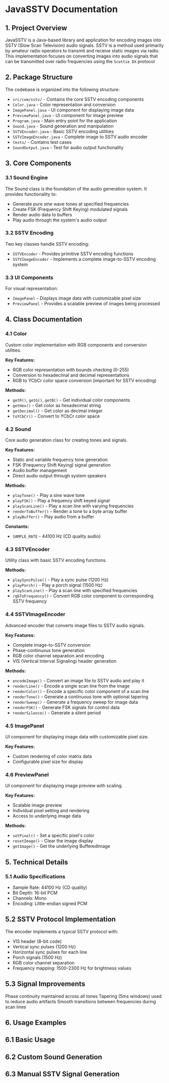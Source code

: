 # JavaSSTV Documentation

## 1. Project Overview
JavaSSTV is a Java-based library and application for encoding images into SSTV (Slow Scan Television) audio signals. SSTV is a method used primarily by amateur radio operators to transmit and receive static images via radio. This implementation focuses on converting images into audio signals that can be transmitted over radio frequencies using the `Scottie DX` protocol

## 2. Package Structure

The codebase is organized into the following structure:

* `src/com/sstv/` - Contains the core SSTV encoding components
* `Color.java` - Color representation and conversion
* `ImagePanel.java` - UI component for displaying image data
* `PreviewPanel.java` - UI component for image preview
* `Program.java` - Main entry point for the application
* `Sound.java` - Sound generation and manipulation
* `SSTVEncoder.java` - Basic SSTV encoding utilities
* `SSTVImageEncoder.java` - Complete image to SSTV audio encoder
* `tests/` - Contains test cases
* `SoundOutput.java` - Test for audio output functionality

## 3. Core Components

### 3.1 Sound Engine

The Sound class is the foundation of the audio generation system. It provides functionality to:

* Generate pure sine wave tones at specified frequencies
* Create FSK (Frequency Shift Keying) modulated signals
* Render audio data to buffers
* Play audio through the system's audio output
### 3.2 SSTV Encoding

Two key classes handle SSTV encoding:

* `SSTVEncoder` - Provides primitive SSTV encoding functions
* `SSTVImageEncoder` - Implements a complete image-to-SSTV encoding system

### 3.3 UI Components
For visual representation:
* `ImagePanel` - Displays image data with customizable pixel size
* `PreviewPanel` - Provides a scalable preview of images being processed

## 4. Class Documentation

### 4.1 Color
Custom color implementation with RGB components and conversion utilities.

**Key Features:**

* RGB color representation with bounds checking (0-255)
* Conversion to hexadecimal and decimal representations
* RGB to YCbCr color space conversion (important for SSTV encoding)

**Methods:**

* `getR()`, `getG()`, `getB()` - Get individual color components
* `getHex()` - Get color as hexadecimal string
* `getDecimal()` - Get color as decimal integer
* `toYCbCr()` - Convert to YCbCr color space

### 4.2 Sound

Core audio generation class for creating tones and signals.

**Key Features:**

* Static and variable frequency tone generation
* FSK (Frequency Shift Keying) signal generation
* Audio buffer management
* Direct audio output through system speakers

**Methods:**

* `playTone()` - Play a sine wave tone
* `playFSK()` - Play a frequency shift keyed signal
* `playScanLine()` - Play a scan line with varying frequencies
* `renderToBuffer()` - Render a tone to a byte array buffer
* `playBuffer()` - Play audio from a buffer

**Constants:**
* `SAMPLE_RATE` - 44100 Hz (CD quality audio)

### 4.3 SSTVEncoder
Utility class with basic SSTV encoding functions.

**Methods:**

* `playSyncPulse()` - Play a sync pulse (1200 Hz)
* `playPorch()` - Play a porch signal (1500 Hz)
* `playScanLine()` - Play a scan line with specified frequencies
* `rgbToFrequency()` - Convert RGB color component to corresponding SSTV frequency

### 4.4 SSTVImageEncoder
Advanced encoder that converts image files to SSTV audio signals.

**Key Features:**

* Complete image-to-SSTV conversion
* Phase-continuous tone generation
* RGB color channel separation and encoding
* VIS (Vertical Interval Signaling) header generation

**Methods:**

* `encodeImage()` - Convert an image file to SSTV audio and play it
* `renderLine()` - Encode a single scan line from the image
* `renderColor()` - Encode a specific color component of a scan line
* `renderTone()` - Generate a continuous tone with optional tapering
* `renderSweep()` - Generate a frequency sweep for image data
* `renderFSK()` - Generate FSK signals for control data
* `renderSilence()` - Generate a silent period

### 4.5 ImagePanel
UI component for displaying image data with customizable pixel size.

**Key Features:**
* Custom rendering of color matrix data
* Configurable pixel size for display

### 4.6 PreviewPanel
UI component for displaying image preview with scaling.

**Key Features:**

* Scalable image preview
* Individual pixel setting and rendering
* Access to underlying image data

**Methods:**

* `setPixel()` - Set a specific pixel's color
* `resetImage()` - Clear the image display
* `getImage()` - Get the underlying BufferedImage


## 5. Technical Details

### 5.1 Audio Specifications
* Sample Rate: 44100 Hz (CD quality)
* Bit Depth: 16-bit PCM
* Channels: Mono
* Encoding: Little-endian signed PCM

## 5.2 SSTV Protocol Implementation

The encoder implements a typical SSTV protocol with:
* VIS header (8-bit code)
* Vertical sync pulses (1200 Hz)
* Horizontal sync pulses for each line
* Porch signals (1500 Hz)
* RGB color channel separation
* Frequency mapping: 1500-2300 Hz for brightness values

## 5.3 Signal Improvements
Phase continuity maintained across all tones
Tapering (5ms windows) used to reduce audio artifacts
Smooth transitions between frequencies during scan lines

## 6. Usage Examples
## 6.1 Basic Usage
## 6.2 Custom Sound Generation
## 6.3 Manual SSTV Signal Generation
